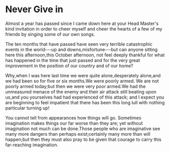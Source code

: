 # Never Give in

Almost a year has passed since I came down here at your Head Master's kind invitation in order to cheer myself and cheer the hearts of a few of my friends by singing some of our own songs.

The ten months that have passed have seen very terrible catastrophic events in the world---up and downs,misfortune---but can anyone sitting here this afternoon,this October afternoon, not feel deeply thankful for what has happened in the time that just passed and for the very great improvement in the position of our country and of our home?

Why,when I was here last time we were quite alone,desperately alone,and we had been so for five or six months.We were poorly armed. We are not poorly armed today;but then we were very poor armed.We had the unmeasured menace of the enemy and their air attack still beating upon us,and you yourselves had had experienced of this attack; and I expect you are beginning to feel impatient that there has been this long lull with nothing particular turning up!

You cannot tell from appearances how things will go. Sometimes imagination makes things our far worse than they are; yet without imagination not much can be done.Those people who are imaginative see many more dangers than perhaps exist;certainly many more than will happen;but then they must also pray to be given that courage to carry this far-reaching imagination.
